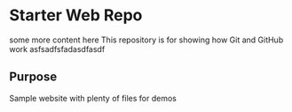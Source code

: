 # Starter Web Repo
some more content here
This repository is for showing how Git and GitHub work
asfsadfsfadasdfasdf
## Purpose

Sample website with plenty of files for demos
